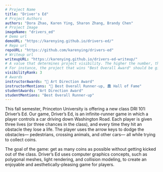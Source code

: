 ```yaml
---
# Project Name
title: "Driver's Ed"
# Project Authors
authors: "Dora Zhao, Karen Ying, Sharon Zhang, Brandy Chen"
# Project Image
imageName: "drivers_ed"
# Demo url
demoURL: "https://karenying.github.io/drivers-ed/"
# Repo url
repoURL: "https://github.com/karenying/drivers-ed"
# Writeup url
writeupURL: "https://karenying.github.io/drivers-ed-writeup/"
# A value that determines project visibility. The higher the number, the closer it will appear to the top
# For instance, the project that wins "Best Overall Award" should be given the highest visibilityRank
visibilityRank: 3
# Awards
instructorAwards: "🎨 Art Direction Award"
instructorMentions: "🥉 Best Overall Runner-up, 🏛️ Hall of Fame"
studentAwards: "Art Direction Award"
studentMentions: "Best Overall Runner-up"
---
```

This fall semester, Princeton University is offering a new class DRI 101: Driver’s Ed. Our game, Driver’s Ed, is an infinite-runner game in which a player controls a car driving down Washington Road. Each player is given three lives (or three chances in the class), and every time they hit an obstacle they lose a life. The player uses the arrow keys to dodge the obstacles— pedestrians, crossing animals, and other cars— all while trying to collect coins.

The goal of the game: get as many coins as possible without getting kicked out of the class. Driver’s Ed uses computer graphics concepts, such as polygonal meshes, light rendering, and collision modeling, to create an enjoyable and aesthetically-pleasing game for players.
